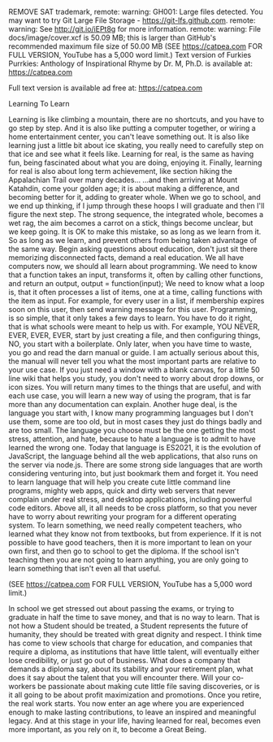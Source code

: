 REMOVE SAT trademark,
remote: warning: GH001: Large files detected. You may want to try Git Large File Storage - https://git-lfs.github.com.
remote: warning: See http://git.io/iEPt8g for more information.
remote: warning: File docs/image/cover.xcf is 50.09 MB; this is larger than GitHub's recommended maximum file size of 50.00 MB
(SEE https://catpea.com FOR FULL VERSION, YouTube has a 5,000 word limit.)
Text version of Furkies Purrkies: Anthology of Inspirational Rhyme by Dr. M, Ph.D. is available at: https://catpea.com


Full text version is available ad free at: https://catpea.com

Learning To Learn

Learning is like climbing a mountain,
there are no shortcuts, and you have to go step by step.
And it is also like putting a computer together,
or wiring a home entertainment center, you can't leave something out.
It is also like learning just a little bit about ice skating,
you really need to carefully step on that ice and see what it feels like.
Learning for real, is the same as having fun,
being fascinated about what you are doing, enjoying it.
Finally, learning for real is also about long term achievement,
like section hiking the Appalachian Trail over many decades...
...and then arriving at Mount Katahdin, come your golden age;
it is about making a difference, and becoming better for it, adding to greater whole.
When we go to school, and we end up thinking,
if I jump through these hoops I will graduate and then I'll figure the next step.
The strong sequence, the integrated whole, becomes a wet rag,
the aim becomes a carrot on a stick, things become unclear, but we keep going.
It is OK to make this mistake,
so as long as we learn from it.
So as long as we learn,
and prevent others from being taken advantage of the same way.
Begin asking questions about education,
don't just sit there memorizing disconnected facts, demand a real education.
We all have computers now,
we should all learn about programming.
We need to know that a function takes an input,
transforms it, often by calling other functions, and return an output, output = function(input);
We need to know what a loop is,
that it often processes a list of items, one at a time, calling functions with the item as input.
For example, for every user in a list,
if membership expires soon on this user, then send warning message for this user.
Programming, is so simple,
that it only takes a few days to learn.
You have to do it right,
that is what schools were meant to help us with.
For example, YOU NEVER, EVER, EVER, EVER, start by just creating a file,
and then configuring things, NO, you start with a boilerplate.
Only later, when you have time to waste,
you go and read the darn manual or guide.
I am actually serious about this,
the manual will never tell you what the most important parts are relative to your use case.
If you just need a window with a blank canvas,
for a little 50 line wiki that helps you study, you don't need to worry about drop downs, or icon sizes.
You will return many times to the things that are useful,
and with each use case, you will learn a new way of using the program, that is far more than any documentation can explain.
Another huge deal, is the language you start with,
I know many programming languages but I don't use them, some are too old, but in most cases they just do things badly and are too small.
The language you choose must be the one getting the most stress, attention, and hate,
because to hate a language is to admit to have learned the wrong one.
Today that language is ES2021,
it is the evolution of JavaScript, the language behind all the web applications, that also runs on the server via node.js.
There are some strong side languages that are worth considering venturing into,
but just bookmark them and forget it.
You need to learn language that will help you create cute little command line programs, mighty web apps,
quick and dirty web servers that never complain under real stress, and desktop applications, including powerful code editors.
Above all, it all needs to be cross platform,
so that you never have to worry about rewriting your program for a different operating system.
To learn something, we need really competent teachers,
who learned what they know not from textbooks, but from experience.
If it is not possible to have good teachers,
then it is more important to lean on your own first, and then go to school to get the diploma.
If the school isn't teaching then you are not going to learn anything,
you are only going to learn something that isn't even all that useful.

(SEE https://catpea.com FOR FULL VERSION, YouTube has a 5,000 word limit.)

In school we get stressed out about passing the exams,
or trying to graduate in half the time to save money, and that is no way to learn.
That is not how a Student should be treated,
a Student represents the future of humanity, they should be treated with great dignity and respect.
I think time has come to view schools that charge for education, and companies that require a diploma,
as institutions that have little talent, will eventually either lose credibility, or just go out of business.
What does a company that demands a diploma say,
about its stability and your retirement plan, what does it say about the talent that you will encounter there.
Will your co-workers be passionate about making cute little file saving discoveries,
or is it all going to be about profit maximization and promotions.
Once you retire,
the real work starts.
You now enter an age where you are experienced enough to make lasting contributions,
to leave an inspired and meaningful legacy.
And at this stage in your life,
having learned for real, becomes even more important, as you rely on it, to become a Great Being.
